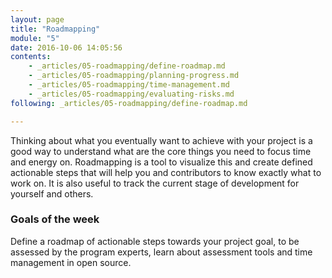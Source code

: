 ```yaml
---
layout: page
title: "Roadmapping"
module: "5"
date: 2016-10-06 14:05:56
contents:
    - _articles/05-roadmapping/define-roadmap.md
    - _articles/05-roadmapping/planning-progress.md
    - _articles/05-roadmapping/time-management.md
    - _articles/05-roadmapping/evaluating-risks.md
following: _articles/05-roadmapping/define-roadmap.md

---
```

Thinking about what you eventually want to achieve with your project is a good way to understand what are the core things you need to focus time and energy on. Roadmapping is a tool to visualize this and create defined actionable steps that will help you and contributors to know exactly what to work on. It is also useful to track the current stage of development for yourself and others.

### Goals of the week
Define a roadmap of actionable steps towards your project goal, to be assessed by the program experts, learn about assessment tools and time management in open source.
